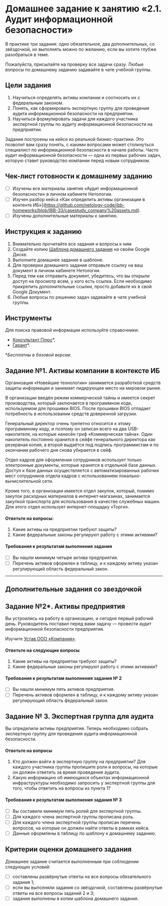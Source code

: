 # Домашнее задание к занятию «2.1. Аудит информационной безопасности»

В практике три задания: одно обязательное, два дополнительных, со звёздочкой, их выполнять можно по желанию, если вы хотите глубже разобраться в теме.

Пожалуйста, присылайте на проверку все задачи сразу. Любые вопросы по домашнему заданию задавайте в чате учебной группы.


## Цели задания

1. Научиться определять активы компании и соотносить их с федеральным законом.
2. Понять, как сформировать экспертную группу для проведения аудита информационной безопасности на предприятии.
3. Научиться формулировать задачи для каждого участника экспертной группы по аудиту информационной безопасности на предприятии.
   
Задания построены на кейсе из реальной бизнес-практики. Это позволит вам сразу понять, с какими вопросами может столкнуться специалист по информационной безопасности в начале работы. Часто аудит информационной безопасности — одна из первых рабочих задач, которую ставит руководство компании перед новым сотрудником.


## Чек-лист готовности к домашнему заданию
- [ ] Изучены все материалы занятия «Аудит информационной безопасности» в личном кабинете Нетологии.
- [ ] Изучен разбор кейса «Как определить активы организации в контенте ИБ»](https://github.com/netology-code/ibb-homeworks/blob/IBB-33/casestudy_company%20assets.md).
- [ ] Изучены дополнительные материалы к занятию.
      
## Инструкция к заданию

1. Внимательно прочитайте все задания и вопросы к ним
2. Создайте копию [Шаблона домашнего задания](https://docs.google.com/document/d/1k-n1TLBAZKTko6COQz2og2eQUWmzdugjtzuHNqPZdcY/edit?usp=sharing) на своём Google Диске.
3. Выполните домашнее задание в шаблоне.
4. Для проверки домашнего задания отправьте ссылку на ваш документ в личном кабинете Нетологии.
5. Перед тем как отправить документ, убедитесь, что вы открыли доступ на просмотр всем, у кого есть ссылка. Если необходимо прикрепить дополнительные ссылки, просто добавьте их в свой Google Документ.
6. Любые вопросы по решению задач задавайте в чате учебной группы.


## Инструменты
Для поиска правовой информации используйте справочники:
- [Консультант Плюс](https://www.consultant.ru/)*,
- [Гарант](https://www.garant.ru/)*.

**Бесплатны в базовой версии.*

## Задание №1. Активы компании в контексте ИБ

Организация «Новейшие технологии» занимается разработкой средств защиты информации и занимает лидирующее место на мировом рынке. 

В организации введён режим коммерческой тайны и имеется секрет производства, который заключается в программном коде, используемом для прошивки BIOS. После прошивки BIOS отпадает потребность в использовании средств доверенной загрузки.

Генеральный директор очень трепетно относится к этому программному коду, и поэтому он записан всего на два USB-накопителя, на которые нанесён гриф «Коммерческая тайна». Один накопитель постоянно хранится в сейфе генерального директора как резервная копия, а второй выдаётся под подпись программистам и по окончании рабочего дня снова убирается в сейф.

Отдел кадров для оформления сотрудников использует только электронные документы, которые хранятся в отдельной базе данных. Доступ к базе данных осуществляется с автоматизированных рабочих мест сотрудников отдела кадров с использованием локально-вычислительной сети. 

Кроме того, в организации имеется отдел закупок, который, помимо закупок расходных материалов в интернет-магазинах, занимается закупкой транспорта для использования в качестве служебных машин. Для этого отдел использует интернет-площадку «Торги».

#### Ответьте на вопросы: 
1. Какие активы на предприятии требуют защиты?
2. Какие федеральные законы регулируют работу с этими активами?


#### Требования к результатам выполнения задания
- [ ] Вы нашли минимум четыре актива предприятия.  
- [ ] Перечень активов оформлен в таблицу, и к каждому активу указан регулирующий область федеральный закон.

---
## Дополнительные задания со звездочкой

## Задание №2*. Активы предприятия

Вы устроились на работу в организацию, и сегодня первый рабочий день. Руководитель поставил перед вами задачу — провести аудит информационной безопасности предприятия.

Изучите [Устав ООО «Компания»](https://static.beeline.ru/upload/contents/297/PJSC_VimpelCom_Charter_14.10.2021.pdf).

#### Ответьте на следующие вопросы

1. Какие активы на предприятии требуют защиты?
2. Какие федеральные законы регулируют работу с этими активами?


#### Требования к результатам выполнения задания № 2
- [ ] Вы нашли минимум пять активов предприятия. 
- [ ] Перечень активов оформлен в таблицу, и к каждому активу указан регулирующий область федеральный закон.

## Задание № 3. Экспертная группа для аудита

Вы определили активы предприятия. Теперь необходимо собрать экспертную группу для проведения аудита информационной безопасности.

#### Ответьте на вопросы
1. Кто должен войти в экспертную группу на предприятии? Для каждого участника группы пропишите роли и вопросы, на которые он должен ответить за время проведения аудита.
2. Какую информацию об имеющихся объектах информационной инфраструктуры необходимо запросить у экспертной группы для того, чтобы ответить на вопросы из пункта 1?

#### Требования к результатам выполнения задания № 3
- [ ] Вы составили минимум пять ролей для экспертной группы.
- [ ] Для каждого члена экспертной группы прописана роль.
- [ ] Для каждого члена экспертной группы прописан перечень вопросов, на которые он должен найти ответы в рамках кейса.
- [ ] Данные оформлены в таблицу по шаблону к домашнему заданию.

## Критерии оценки домашнего задания

Домашнее задание считается выполненным при соблюдении следующих условий:
- [ ] составлены развёрнутые ответы на все вопросы обязательного задания 1;
- [ ] если вы выполняли задания со звёздочкой, составлены развёрнутые ответы на все вопросы заданий 2 и 3;
- [ ] задания выполнены в копии шаблона домашнего задания.
